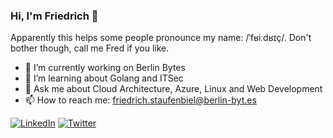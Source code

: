 ### Hi, I'm Friedrich 👋
Apparently this helps some people pronounce my name: /ˈfʁiːdʁɪç/. Don't bother though, call me Fred if you like. 

- 🔭  I’m currently working on Berlin Bytes
- 🌱  I’m learning about Golang and ITSec
- 💬  Ask me about Cloud Architecture, Azure, Linux and Web Development
- 📫  How to reach me: friedrich.staufenbiel@berlin-byt.es

[![LinkedIn](https://img.shields.io/badge/LinkedIn-blue?style=flat&logo=linkedin)](https://www.linkedin.com/in/friedrich-staufenbiel-99264bb3/)
[![Twitter](https://img.shields.io/badge/Twitter-gray?style=flat&logo=twitter)](https://twitter.com/f_staufenbiel)
